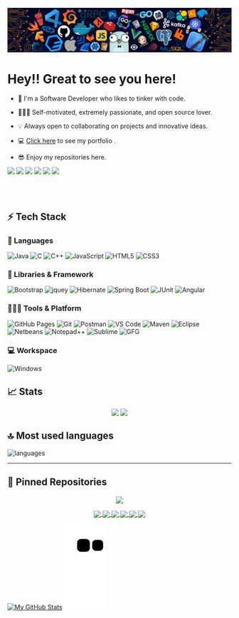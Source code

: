 

[![](./src/header_.png)](#)

# Hey!! Great to see you here! 

* 📖 I'm a Software Developer who likes to tinker with code.

* 🧑🏻‍💻 Self-motivated, extremely passionate, and open source lover.

* 💡 Always open to collaborating on projects and innovative ideas. 

* 💻 [Click here](https://ashutosh-here.github.io/) to see my portfolio .
* 😎 Enjoy my repositories here.

<p>
    <img src="https://views.whatilearened.today/views/github/ashutosh-here/views.svg"/>
    <a href="https://github.com/ashutosh-here?tab=followers"><img src="https://img.shields.io/github/followers/ashutosh-here?color=%234CC61E&label=GitHub%20Followers%20%3A"/></a>
    <a href="https://github.com/ashutosh-here?tab=repositories"><img src="https://badges.frapsoft.com/os/v2/open-source.svg?v=103"/></a>
    <a href="https://github.com/Naereen/badges"><img src="https://img.shields.io/badge/badges-awesome-green.svg"/></a>
    <a href="mailto:ashutoshtripathi6937@gmail.com?subject=[GitHub]%20🔥%20Ask%20me%20anything&body=Hello%20Bayrem%2C%0A%0AI am%20sending%20you%20this%20mail%20after%20seeing%20your%20GitHub profile%20to..."><img src="https://img.shields.io/badge/Ask%20me-anything-1abc9c.svg"/></a>
    <a href="https://www.microsoft.com/en-in/"><img src="https://img.shields.io/badge/Windows-0078D6?logo=windows"/></a>
   
  </p>
</p>
<br/><br/>


## ⚡ Tech Stack

### 🚀 Languages

![Java](https://img.shields.io/badge/Java-ED8B00?style=for-the-badge&logo=java&logoColor=white)
![C](https://img.shields.io/badge/C-00599C?style=for-the-badge&logo=c&logoColor=white)
![C++](https://img.shields.io/badge/C%2B%2B-00599C?style=for-the-badge&logo=c%2B%2B&logoColor=white)
![JavaScript](https://img.shields.io/badge/JavaScript-323330?style=for-the-badge&logo=javascript&logoColor=F7DF1E)
![HTML5](https://img.shields.io/badge/HTML5-E34F26?style=for-the-badge&logo=html5&logoColor=white)
![CSS3](https://img.shields.io/badge/CSS3-1572B6?style=for-the-badge&logo=css3&logoColor=white)

### 🧩 Libraries & Framework


![Bootstrap](https://img.shields.io/badge/Bootstrap-563D7C?style=for-the-badge&logo=bootstrap&logoColor=white)
![jquey](https://img.shields.io/badge/jQuery-0769AD?style=for-the-badge&logo=jquery&logoColor=white)
![Hibernate](https://img.shields.io/badge/Hibernate-59666C?style=for-the-badge&logo=Hibernate&logoColor=white)
 ![Spring Boot](https://img.shields.io/badge/Spring_Boot-F2F4F9?style=for-the-badge&logo=spring-boot)
 ![JUnit](https://img.shields.io/badge/Junit5-25A162?style=for-the-badge&logo=junit5&logoColor=white)
 ![Angular](https://img.shields.io/badge/Angular-DD0031?style=for-the-badge&logo=angular&logoColor=white)
 
 
### 🧑🏻‍💻 Tools & Platform

![GitHub Pages](https://img.shields.io/badge/GitHub_Pages-100000?style=for-the-badge&logo=github&logoColor=white)
![Git](https://img.shields.io/badge/Git-F05032?style=for-the-badge&logo=git&logoColor=white)
![Postman](https://img.shields.io/badge/Postman-FF6C37?style=for-the-badge&logo=Postman&logoColor=white)
![VS Code](https://img.shields.io/badge/Visual_Studio_Code-0078D4?style=for-the-badge&logo=visual%20studio%20code&logoColor=white)
![Maven](https://img.shields.io/badge/apache_maven-C71A36?style=for-the-badge&logo=apachemaven&logoColor=white)
![Eclipse](https://img.shields.io/badge/Eclipse-2C2255?style=for-the-badge&logo=eclipse&logoColor=white)
![Netbeans](https://img.shields.io/badge/apache%20netbeans-1B6AC6?style=for-the-badge&logo=apache%20netbeans%20IDE&logoColor=white)
![Notepad++](https://img.shields.io/badge/Notepad++-90E59A.svg?style=for-the-badge&logo=notepad%2B%2B&logoColor=black)
![Sublime](https://img.shields.io/badge/sublime_text-%23575757.svg?&style=for-the-badge&logo=sublime-text&logoColor=important)
![GFG](https://img.shields.io/badge/GeeksforGeeks-298D46?style=for-the-badge&logo=geeksforgeeks&logoColor=white)

### 💻 Workspace

![Windows](https://img.shields.io/badge/Windows-0078D6?style=for-the-badge&logo=windows&logoColor=white)


## 📈 Stats

<p align="center">
  <img width="48%" src="https://github-readme-stats.vercel.app/api?username=ashutosh-here&show_icons=true&hide_border=true&theme=radical" />
  <img width="48%" src="https://github-readme-streak-stats.herokuapp.com/?user=ashutosh-here&hide_border=true&theme=radical" />
</p>



## 🔝 Most used languages

  <img alt="languages" src="https://github-readme-stats.vercel.app/api/top-langs/?username=ashutosh-here&layout=compact&hide_border=true&theme=radical" />

---

## 📕 Pinned Repositories

<p align="center">
<a href="https://ashutosh-here.github.io" target="_blank">  
  <img align="center" src="https://github-readme-stats.vercel.app/api/pin/?username=ashutosh-here&repo=ashutosh-here.github.io&hide_border=true&theme=radical" />
</a>

<p align="center">
<a href="https://github.com/ashutosh-here/ECommerce">
  <img align="center" src="https://github-readme-stats.vercel.app/api/pin/?username=ashutosh-here&repo=ECommerce&hide_border=true&theme=radical" />
</a>

<a href="https://github.com/ashutosh-here/InHandMedi">
  <img align="center" src="https://github-readme-stats.vercel.app/api/pin/?username=ashutosh-here&repo=InHandMedi&hide_border=true&theme=radical" />
</a>

<a href="https://github.com/ashutosh-here/Terminal-Portfolio">
  <img align="center" src="https://github-readme-stats.vercel.app/api/pin/?username=ashutosh-here&repo=Terminal-Portfolio&hide_border=true&theme=radical" />
</a>


<a href="https://github.com/ashutosh-here/Group-Chatting-app">
  <img align="center" src="https://github-readme-stats.vercel.app/api/pin/?username=ashutosh-here&repo=Group-Chatting-app&hide_border=true&theme=radical" />
</a>

<a href="https://github.com/ashutosh-here/Book-Review-webapp">
  <img align="center" src="https://github-readme-stats.vercel.app/api/pin/?username=ashutosh-here&repo=Book-Review-webapp&hide_border=true&theme=radical" />
</a>

<a href="https://github.com/ashutosh-here/Library-management-system">
  <img align="center" src="https://github-readme-stats.vercel.app/api/pin/?username=ashutosh-here&repo=Library-management-system&hide_border=true&theme=radical" />
</a>



</p>



<p align="center">
   
   <a href="https://github.com/ashutosh-here#gh-light-mode-only"><img src="https://raw.githubusercontent.com/ashutosh-here/ashutosh-here/output/github-contribution-grid-snake-default.svg#gh-light-mode-only" alt="My GitHub Stats"/></a><a href="https://github.com/ashutosh-here#gh-dark-mode-only"><img src="https://github.com/ashutosh-here/ashutosh-here/blob/output/github-contribution-grid-snake.svg#gh-dark-mode-only" alt="My GitHub Stats"/></a>
</p>

